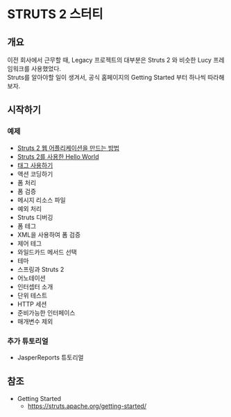 # STRUTS 2 스터티



## 개요

이전 회사에서 근무할 때, Legacy 프로젝트의 대부분은 Struts 2 와 비슷한 Lucy 프레임워크를 사용했었다.<br>Struts를 알아야할 일이 생겨서,  공식 홈페이지의 Getting Started 부터 하나씩 따라해보자.



## 시작하기

### 예제

* [Struts 2 웹 어플리케이션을 만드는 방법](how-to-create-a-struts-2-web-application)
* [Struts 2를 사용한 Hello World](hello-world-using-struts-2)
* [태그 사용하기](using-tags)
* 액션 코딩하기
* 폼 처리
* 폼 검증
* 메시지 리소스 파일
* 예외 처리
* Struts 디버깅
* 폼 테그
* XML을 사용하여 폼 검증
* 제어 테그
* 와일드카드 메서드 선택
* 테마
* 스프링과 Struts 2
* 어노테이션
* 인터셉터 소개
* 단위 테스트
* HTTP 세션
* 준비가능한 인터페이스
* 매개변수 제외

### 추가 튜토리얼
* JasperReports 튜토리얼


## 참조

* Getting Started
  * https://struts.apache.org/getting-started/

